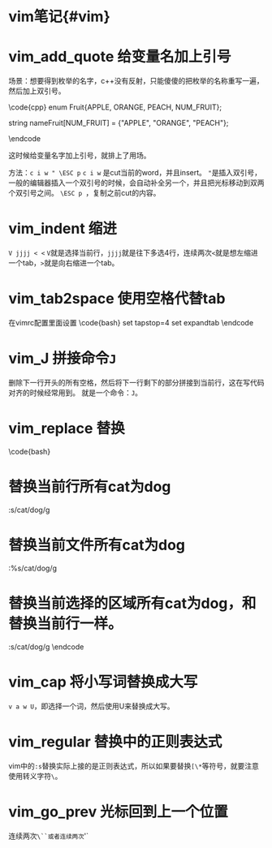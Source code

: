 vim笔记{#vim}
============

# vim_add_quote  给变量名加上引号

场景：想要得到枚举的名字，c++没有反射，只能傻傻的把枚举的名称重写一遍，然后加上双引号。

\code{cpp}
enum Fruit{APPLE, ORANGE, PEACH, NUM_FRUIT};

string nameFruit[NUM_FRUIT] = {"APPLE", "ORANGE", "PEACH"};

\endcode

这时候给变量名字加上引号，就排上了用场。

方法：`c i w " \ESC p`
`c i w` 是cut当前的word，并且insert。
`"`是插入双引号，一般的编辑器插入一个双引号的时候，会自动补全另一个，并且把光标移动到双两个双引号之间。
`\ESC p `，复制之前cut的内容。

# vim_indent  缩进
`V jjjj < <`
`V`就是选择当前行，`jjjj`就是往下多选4行，连续两次`<`就是想左缩进一个tab，`>`就是向右缩进一个tab。

# vim_tab2space 使用空格代替tab
在vimrc配置里面设置
\code{bash}
set tapstop=4
set expandtab
\endcode

#  vim_J 拼接命令`J`
删除下一行开头的所有空格，然后将下一行剩下的部分拼接到当前行，这在写代码对齐的时候经常用到。
就是一个命令：`J`。

# vim_replace 替换

\code{bash}
# 替换当前行所有cat为dog
:s/cat/dog/g
# 替换当前文件所有cat为dog
:%s/cat/dog/g
# 替换当前选择的区域所有cat为dog，和替换当前行一样。
:s/cat/dog/g 
\endcode

# vim_cap 将小写词替换成大写
`v a w U`，即选择一个词，然后使用U来替换成大写。

# vim_regular  替换中的正则表达式
vim中的`:s`替换实际上接的是正则表达式，所以如果要替换`[\*`等符号，就要注意使用转义字符`\`。

# vim_go_prev 光标回到上一个位置
连续两次`\``或者连续两次`\'`
